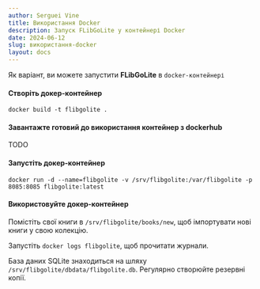 ```yaml
---
author: Serguei Vine
title: Використання Docker
description: Запуск FLibGoLite у контейнері Docker
date: 2024-06-12
slug: використання-docker
layout: docs
---
```

Як варіант, ви можете запустити __FLibGoLite__ в `docker-контейнері`

#### Створіть докер-контейнер

```
docker build -t flibgolite .
```

#### Завантажте готовий до використання контейнер з dockerhub

TODO

#### Запустіть докер-контейнер 

```
docker run -d --name=flibgolite -v /srv/flibgolite:/var/flibgolite -p 8085:8085 flibgolite:latest
```

#### Використовуйте докер-контейнер

Помістіть свої книги в `/srv/flibgolite/books/new`, щоб імпортувати нові книги у свою колекцію.

Запустіть `docker logs flibgolite`, щоб прочитати журнали.

База даних SQLite знаходиться на шляху `/srv/flibgolite/dbdata/flibgolite.db`. Регулярно створюйте резервні копії.
